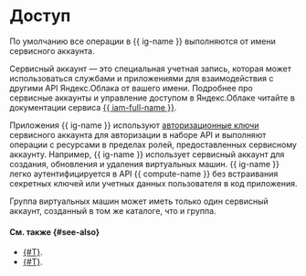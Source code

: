 # Доступ

По умолчанию все операции в {{ ig-name }} выполняются от имени сервисного аккаунта.

Сервисный аккаунт — это специальная учетная запись, которая может использоваться службами и приложениями для взаимодействия с другими API Яндекс.Облака от вашего имени. Подробнее про сервисные аккаунты и управление доступом в Яндекс.Облаке читайте в документации сервиса [{{ iam-full-name }}](../../../iam/).

Приложения {{ ig-name }} используют [авторизационные ключи](../../../iam/concepts/authorization/key.md) сервисного аккаунта для авторизации в наборе API и выполняют операции с ресурсами в пределах ролей, предоставленных сервисному аккаунту. Например, {{ ig-name }} использует сервисный аккаунт для создания, обновления и удаления виртуальных машин. {{ ig-name }} легко аутентифицируется в API {{ compute-name }} без встраивания секретных ключей или учетных данных пользователя в код приложения.

Группа виртуальных машин может иметь только один сервисный аккаунт, созданный в том же каталоге, что и группа.

#### См. также {#see-also}

- [{#T}](../../quickstart/ig.md).
- [{#T}](../../../iam/operations/sa/create.md).
